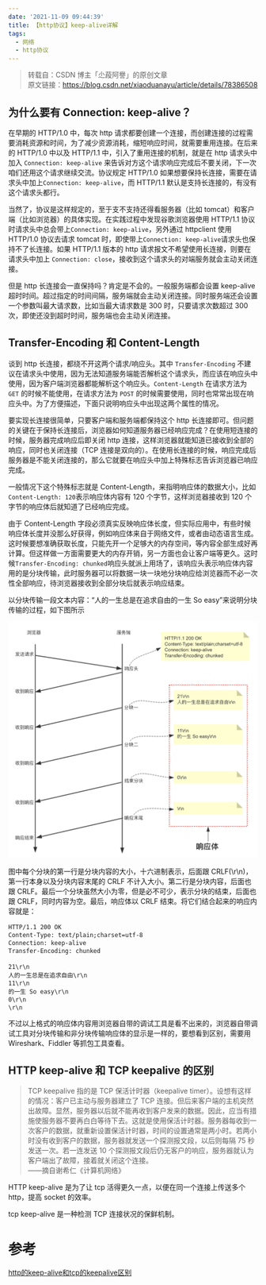 ```yaml
---
date: '2021-11-09 09:44:39'
title: 【http协议】keep-alive详解
tags:
  - 网络
  - http协议
---
```


> 转载自：CSDN 博主「尐葮阿譽」的原创文章
> <br/>
> 原文链接：https://blog.csdn.net/xiaoduanayu/article/details/78386508

## 为什么要有 Connection: keep-alive？

在早期的 HTTP/1.0 中，每次 http 请求都要创建一个连接，而创建连接的过程需要消耗资源和时间，为了减少资源消耗，缩短响应时间，就需要重用连接。在后来的 HTTP/1.0 中以及 HTTP/1.1 中，引入了重用连接的机制，就是在 http 请求头中加入 `Connection: keep-alive` 来告诉对方这个请求响应完成后不要关闭，下一次咱们还用这个请求继续交流。协议规定 HTTP/1.0 如果想要保持长连接，需要在请求头中加上`Connection: keep-alive`，而 HTTP/1.1 默认是支持长连接的，有没有这个请求头都行。

当然了，协议是这样规定的，至于支不支持还得看服务器（比如 tomcat）和客户端（比如浏览器）的具体实现。在实践过程中发现谷歌浏览器使用 HTTP/1.1 协议时请求头中总会带上`Connection: keep-alive`，另外通过 httpclient 使用 HTTP/1.0 协议去请求 tomcat 时，即使带上`Connection: keep-alive`请求头也保持不了长连接。如果 HTTP/1.1 版本的 http 请求报文不希望使用长连接，则要在请求头中加上 `Connection: close`，接收到这个请求头的对端服务就会主动关闭连接。

但是 http 长连接会一直保持吗？肯定是不会的。一般服务端都会设置 keep-alive 超时时间。超过指定的时间间隔，服务端就会主动关闭连接。同时服务端还会设置一个参数叫最大请求数，比如当最大请求数是 300 时，只要请求次数超过 300 次，即使还没到超时时间，服务端也会主动关闭连接。

## Transfer-Encoding 和 Content-Length

谈到 http 长连接，都绕不开这两个请求/响应头。其中 `Transfer-Encoding` 不建议在请求头中使用，因为无法知道服务端能否解析这个请求头，而应该在响应头中使用，因为客户端浏览器都能解析这个响应头。`Content-Length` 在请求方法为 `GET` 的时候不能使用，在请求方法为 `POST` 的时候需要使用，同时也常常出现在响应头中。为了方便描述，下面只说明响应头中出现这两个属性的情况。

要实现长连接很简单，只要客户端和服务端都保持这个 http 长连接即可。但问题的关键在于保持长连接后，浏览器如何知道服务器已经响应完成？在使用短连接的时候，服务器完成响应后即关闭 http 连接，这样浏览器就能知道已接收到全部的响应，同时也关闭连接（TCP 连接是双向的）。在使用长连接的时候，响应完成后服务器是不能关闭连接的，那么它就要在响应头中加上特殊标志告诉浏览器已响应完成。

一般情况下这个特殊标志就是 Content-Length，来指明响应体的数据大小，比如`Content-Length: 120`表示响应体内容有 120 个字节，这样浏览器接收到 120 个字节的响应体后就知道了已经响应完成。

由于 Content-Length 字段必须真实反映响应体长度，但实际应用中，有些时候响应体长度并没那么好获得，例如响应体来自于网络文件，或者由动态语言生成。这时候要想准确获取长度，只能先开一个足够大的内存空间，等内容全部生成好再计算。但这样做一方面需要更大的内存开销，另一方面也会让客户端等更久。这时候`Transfer-Encoding: chunked`响应头就派上用场了，该响应头表示响应体内容用的是分块传输，此时服务器可以将数据一块一块地分块响应给浏览器而不必一次性全部响应，待浏览器接收到全部分块后就表示响应结束。

以分块传输一段文本内容：“人的一生总是在追求自由的一生 So easy”来说明分块传输的过程，如下图所示

![分块传输过程](/images/keep-alive-1.png)

图中每个分块的第一行是分块内容的大小，十六进制表示，后面跟 CRLF(\r\n)，第一行本身以及分块内容末尾的 CRLF 不计入大小。第二行是分块内容，后面也跟 CRLF。最后一个分块虽然大小为零，但是必不可少，表示分块的结束，后面也跟 CRLF，同时内容为空。最后，响应体以 CRLF 结束。将它们结合起来的响应内容就是：

```
HTTP/1.1 200 OK
Content-Type: text/plain;charset=utf-8
Connection: keep-alive
Transfer-Encoding: chunked

21\r\n
人的一生总是在追求自由\r\n
11\r\n
的一生 So easy\r\n
0\r\n
\r\n
```

不过以上格式的响应体内容用浏览器自带的调试工具是看不出来的，浏览器自带调试工具对分块传输和非分块传输响应体的显示是一样的，要想看到区别，需要用 Wireshark、Fiddler 等抓包工具查看。

## HTTP keep-alive 和 TCP keepalive 的区别

> TCP keepalive 指的是 TCP 保活计时器（keepalive timer）。设想有这样的情况：客户已主动与服务器建立了 TCP 连接。但后来客户端的主机突然出故障。显然，服务器以后就不能再收到客户发来的数据。因此，应当有措施使服务器不要再白白等待下去。这就是使用保活计时器。服务器每收到一次客户的数据，就重新设置保活计时器，时间的设置通常是两小时。若两小时没有收到客户的数据，服务器就发送一个探测报文段，以后则每隔 75 秒发送一次。若一连发送 10 个探测报文段后仍无客户的响应，服务器就认为客户端出了故障，接着就关闭这个连接。
> <br/>
> ——摘自谢希仁《计算机网络》

HTTP keep-alive 是为了让 tcp 活得更久一点，以便在同一个连接上传送多个 http，提高 socket 的效率。

tcp keep-alive 是一种检测 TCP 连接状况的保鲜机制。

# 参考

[http的keep-alive和tcp的keepalive区别](https://blog.csdn.net/oceanperfect/article/details/51064574)
